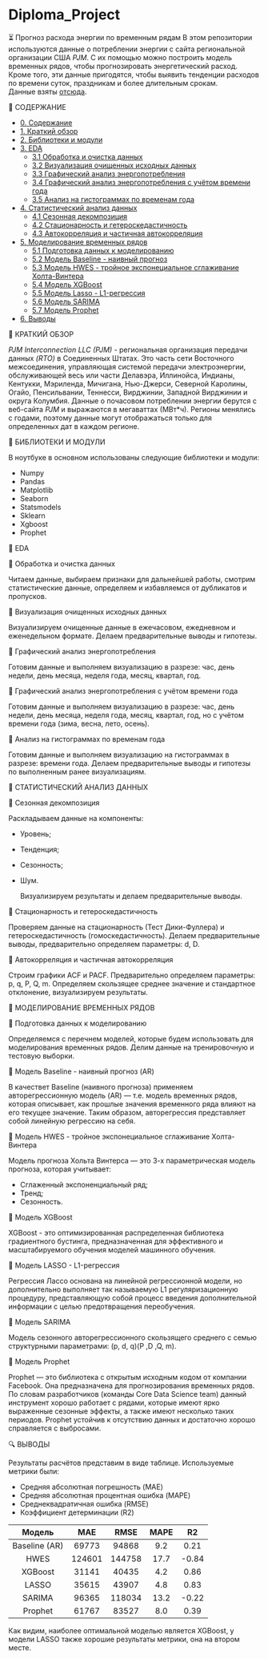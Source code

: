 # Diploma_Project

⏳ Прогноз расхода энергии по временным рядам
  В этом репозитории используются данные о потреблении энергии с сайта региональной организации США *PJM*. С их помощью можно построить модель временных рядов, чтобы прогнозировать энергетический расход. Кроме того, эти данные пригодятся, чтобы выявить тенденции расходов по времени суток, праздникам и более длительным срокам.<br>
Данные взяты [отсюда](https://www.kaggle.com/datasets/robikscube/hourly-energy-consumption).

📂 СОДЕРЖАНИЕ
- [0. Содержание](#L7)
- [1. Краткий обзор](#L31)
- [2. Библиотеки и модули](#L37)
- [3. EDA](#L49)
    - [3.1 Обработка и очистка данных](#L51)
    - [3.2 Визуализация очищенных исходных данных](#L55)
    - [3.3 Графический анализ энергопотребления](#L59)
    - [3.4 Графический анализ энергопотребления с учётом времени года](#L63)
    - [3.5 Анализ на гистограммах по временам года](#L67)
- [4. Статистический анализ данных](#4)
    - [4.1 Сезонная декомпозиция](#4.1)
    - [4.2 Стационарность и гетероскедастичность](#4.2)
    - [4.3 Автокорреляция и частичная автокорреляция](#4.3)
- [5. Моделирование временных рядов](#5)
    - [5.1 Подготовка данных к моделированию](#5.1)
    - [5.2 Модель Baseline - наивный прогноз](#5.2)
    - [5.3 Модель HWES - тройное экспонециальное сглаживание Холта-Винтера](#5.3)
    - [5.4 Модель XGBoost](#5.4)
    - [5.5 Модель Lasso - L1-регрессия](#5.5)
    - [5.6 Модель SARIMA](#5.6)
    - [5.7 Модель Prophet](#5.7)
- [6. Выводы](#6)

📂 КРАТКИЙ ОБЗОР

  *PJM Interconnection LLC (PJM)* - региональная организация передачи данных *(RTO)* в Соединенных Штатах. Это часть сети Восточного межсоединения, управляющая системой передачи электроэнергии, обслуживающей весь или части Делавэра, Иллинойса, Индианы, Кентукки, Мэриленда, Мичигана, Нью-Джерси, Северной Каролины, Огайо, Пенсильвании, Теннесси, Вирджинии, Западной Вирджинии и округа Колумбия.
Данные о почасовом потреблении энергии берутся с веб-сайта *PJM* и выражаются в мегаваттах (МВт*ч).
Регионы менялись с годами, поэтому данные могут отображаться только для определенных дат в каждом регионе.

📂 БИБЛИОТЕКИ И МОДУЛИ

  В ноутбуке в основном использованы следующие библиотеки и модули:
- Numpy
- Pandas
- Matplotlib
- Seaborn
- Statsmodels
- Sklearn
- Xgboost
- Prophet

📂 EDA

📐 Обработка и очистка данных

  Читаем данные, выбираем признаки для дальнейшей работы, смотрим статистические данные, определяем и избавляемся от дубликатов и пропусков.

📐 Визуализация очищенных исходных данных

  Визуализируем очищенные данные в ежечасовом, ежедневном и еженедельном формате. Делаем предварительные выводы и гипотезы.

📐 Графический анализ энергопотребления

  Готовим данные и выполняем визуализацию в разрезе: час, день недели, день месяца, неделя года, месяц, квартал, год.

📐 Графический анализ энергопотребления с учётом времени года

  Готовим данные и выполняем визуализацию в разрезе: час, день недели, день месяца, неделя года, месяц, квартал, год, но с учётом времени года (зима, весна, лето, осень).

📐 Анализ на гистограммах по временам года

  Готовим данные и выполняем визуализацию на гистограммах в разрезе: времени года. Делаем предварительные выводы и гипотезы по выполненным ранее визуализациям.

📂 СТАТИСТИЧЕСКИЙ АНАЛИЗ ДАННЫХ

📐 Сезонная декомпозиция

  Раскладываем данные на компоненты:
- Уровень;
- Тенденция;
- Сезонность;
- Шум.

  Визуализируем результаты и делаем предварительные выводы.

📐 Стационарность и гетероскедастичность

  Проверяем данные на стационарность (Тест Дики-Фуллера) и гетероскедастичность (гомоскедастичность). Делаем предварительные выводы, предварительно определяем параметры: d, D.

📐 Автокорреляция и частичная автокорреляция

  Строим графики ACF и PACF. Предварительно определяем параметры: p, q, P, Q, m. Определяем скользящее среднее значение и стандартное отклонение, визуализируем результаты.

📂 МОДЕЛИРОВАНИЕ ВРЕМЕННЫХ РЯДОВ

📐 Подготовка данных к моделированию

  Определяемся с перечнем моделей, которые будем использовать для моделирования временных рядов. Делим данные на тренировочную и тестовую выборки.

📐 Модель Baseline - наивный прогноз (AR)

  В качествет Baseline (наивного прогноза) применяем авторегрессионную модель (AR) — т.е. модель временных рядов, которая описывает, как прошлые значения временного ряда влияют на его текущее значение. Таким образом, авторегрессия представляет собой линейную регрессию на себя.

📐 Модель HWES - тройное экспонециальное сглаживание Холта-Винтера

  Модель прогноза Хольта Винтерса — это 3-х параметрическая модель прогноза, которая учитывает:
- Сглаженный экспоненциальный ряд;
- Тренд;
- Сезонность.

📐 Модель XGBoost

  XGBoost - это оптимизированная распределенная библиотека градиентного бустинга, предназначенная для эффективного и масштабируемого обучения моделей машинного обучения.

📐 Модель LASSO - L1-регрессия

  Регрессия Лассо основана на линейной регрессионной модели, но дополнительно выполняет так называемую L1 регуляризационную процедуру, представляющую собой процесс введения дополнительной информации с целью предотвращения переобучения.

📐 Модель SARIMA

  Модель сезонного авторегрессионного скользящего среднего с семью структурными параметрами: (p, d, q)(P ,D ,Q, m).

📐 Модель Prophet

  Prophet — это библиотека с открытым исходным кодом от компании Facebook. Она предназначена для прогнозирования временных рядов. По словам разработчиков (команды Core Data Science team) данный инструмент хорошо работает с рядами, которые имеют ярко выраженные сезонные эффекты, а также имеют несколько таких периодов. Prophet устойчив к отсутствию данных и достаточно хорошо справляется с выбросами. 

🔍 ВЫВОДЫ

  Результаты расчётов представим в виде таблице. Используемые метрики были:
- Средняя абсолютная погрешность (MAE)
- Средняя абсолютная процентная ошибка (MAPE)
- Среднеквадратичная ошибка (RMSE)
- Коэффициент детерминации (R2)

|Модель|	MAE|	RMSE|	MAPE|	R2|
|:---:|:---:|:---:|:---:|:---:|
|Baseline (AR)|69773|94868|9.2|0.21|
|HWES|124601|144758|17.7|-0.84|
|XGBoost|31141|40435|4.2|0.86|
|LASSO|35615|43907|4.8|0.83|
|SARIMA|96365|118034|13.2|-0.22|
|Prophet|61767|83527|8.0|0.39|

Как видим, наиболее оптимальной моделью является XGBoost, у модели LASSO также хорошие результаты метрики, она на втором месте.

